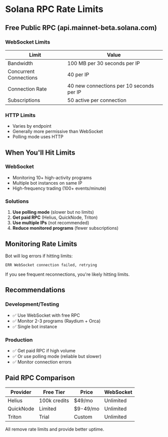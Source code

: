 # Solana RPC Rate Limits

## Free Public RPC (api.mainnet-beta.solana.com)

### WebSocket Limits
| Limit | Value |
|-------|-------|
| Bandwidth | 100 MB per 30 seconds per IP |
| Concurrent Connections | 40 per IP |
| Connection Rate | 40 new connections per 10 seconds per IP |
| Subscriptions | 50 active per connection |

### HTTP Limits
- Varies by endpoint
- Generally more permissive than WebSocket
- Polling mode uses HTTP

## When You'll Hit Limits

### WebSocket
- Monitoring 10+ high-activity programs
- Multiple bot instances on same IP
- High-frequency trading (100+ events/minute)

### Solutions
1. **Use polling mode** (slower but no limits)
2. **Get paid RPC** (Helius, QuickNode, Triton)
3. **Use multiple IPs** (not recommended)
4. **Reduce monitored programs** (fewer subscriptions)

## Monitoring Rate Limits

Bot will log errors if hitting limits:
```
ERR WebSocket connection failed, retrying
```

If you see frequent reconnections, you're likely hitting limits.

## Recommendations

### Development/Testing
- ✅ Use WebSocket with free RPC
- ✅ Monitor 2-3 programs (Raydium + Orca)
- ✅ Single bot instance

### Production
- ✅ Get paid RPC if high volume
- ✅ Or use polling mode (reliable but slower)
- ✅ Monitor connection errors

## Paid RPC Comparison

| Provider | Free Tier | Price | WebSocket |
|----------|-----------|-------|-----------|
| Helius | 100k credits | $49/mo | Unlimited |
| QuickNode | Limited | $9-49/mo | Unlimited |
| Triton | Trial | Custom | Unlimited |

All remove rate limits and provide better uptime.
